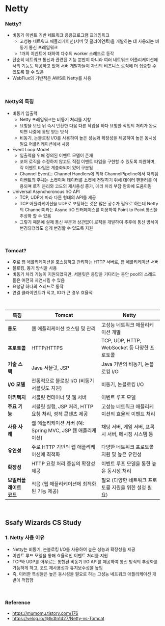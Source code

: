 # Netty

### Netty?
- 비동기 이벤트 기반 네트워크 응용프로그램 프레임워크
    - 고성능 네트워크 애플리케이션(서버 및 클라이언트)을 개발하는 데 사용되는 비동기 통신 프레임워크
    - 1개의 이벤트에 대하여 다수의 worker 스레드로 동작
- 단순히 네트워크 통신과 관련된 기능 뿐만이 아니라 여러 네트워크 어플리케이션에서의 기능도 제공하고 있어 서버 개발자들이 자신의 비즈니스 로직에 더 집중할 수 있도록 할 수 있음
- WebFlux의 기반적은 AWS로 Netty를 사용

<br>

### Netty의 특징
- 비동기 입출력
    - Netty 프레임워크는 비동기 처리를 지향
    - 요청을 보낸 뒤 즉시 반환한 다음 다른 작업을 하다 요청한 작업의 처리가 완료되면 나중에 응답 받는 방식
    - 비동기, 논블로킹 I/O를 사용하여 높은 성능과 확장성을 제공하여 높은 동시성 필요 어플리케이션에서 사용
- Event Loop Model
    - 입출력을 위해 정의된 이벤트 모델이 존재
    - 코어 로직을 수정하지 않고도 직접 이벤트 타입을 구현할 수 있도록 지원하며, 각 이벤트 타입은 계층화되어 있어 구분됨
    - Channel Event는 Channel Handlers에 의해 ChannelPipeline에서 처리됨
    - 이벤트의 주체는 소켓이며 데이터를 소켓에 전달하기 위해 데이터 핸들러를 이용되며 로직 분리와 코드의 재사용성 증가, 에러 처리 부담 완화에 도움이됨
- Universal Asynchoronous I/O API
    - TCP, UDP에 따라 다른 형태의 API를 제공
    - TCP 어플리케이션을 UDP로 포팅하는 것은 많은 공수가 필요로 하는데 Netty의 Channel이라는 Async I/O 인터페이스를 이용하여 Point to Point 통신을 추상화 할 수 있음
    - 그렇기 때문에 실제 통신 부분과 상관없이 로직을 개발하여 추후에 통신 방식이 변경되더라도 쉽게 변경할 수 있도록 지원

<br>

### Tomcat?
- 주로 웹 애플리케이션을 호스팅하고 관리하는 HTTP 서버로, 웹 애플리케이션 서버
- 블로킹, 동기 방식을 사용
- 비동기 처리 기능이 지원되었지만, 서블릿은 응답을 기다리는 동안 pool의 스레드들은 여전히 지연시킬 수 있음
- 요청당 하나의 스레드로 동작
- 연결 클라이언트가 적고, IO가 큰 경우 효율적

<br>

| 특징                  | Tomcat                                                | Netty                                                       |
|-----------------------|-------------------------------------------------------|-------------------------------------------------------------|
| **용도**              | 웹 애플리케이션 호스팅 및 관리                        | 고성능 네트워크 애플리케이션 개발                           |
| **프로토콜**          | HTTP/HTTPS                                            | TCP, UDP, HTTP, WebSocket 등 다양한 프로토콜                |
| **기술 스택**         | Java 서블릿, JSP                                      | Java 기반의 비동기, 논블로킹 I/O                            |
| **I/O 모델**          | 전통적으로 블로킹 I/O (비동기 서블릿도 지원)          | 비동기, 논블로킹 I/O                                        |
| **아키텍처**          | 서블릿 컨테이너 및 웹 서버                            | 이벤트 루프 모델                                            |
| **주요 기능**         | 서블릿 실행, JSP 처리, HTTP 요청 처리, 정적 콘텐츠 제공 | 고성능 네트워크 애플리케이션의 효율적 이벤트 처리           |
| **사용 사례**         | 웹 애플리케이션 서버 (예: Spring MVC, JSP 웹 애플리케이션) | 채팅 서버, 게임 서버, 프록시 서버, 메시징 시스템 등          |
| **유연성**            | 주로 HTTP 기반의 웹 애플리케이션에 최적화            | 다양한 네트워크 프로토콜 지원 및 높은 유연성                |
| **확장성**            | HTTP 요청 처리 중심의 확장성 제공                     | 이벤트 루프 모델을 통한 높은 동시성 처리                     |
| **보일러플레이트 코드**| 적음 (웹 애플리케이션에 최적화된 기능 제공)           | 필요 (다양한 네트워크 프로토콜 지원을 위한 설정 필요)        |

<br>

## Ssafy Wizards CS Study

### 1. Netty 사용 이유
- Netty는 비동기, 논블로킹 I/O를 사용하여 높은 성능과 확장성을 제공
- 이벤트 루프 모델을 통해 효율적인 이벤트 처리를 지원
- TCP와 UDP를 아우르는 통합된 비동기 I/O API를 제공하여 통신 방식의 추상화를 가능하게 하고, 코드 재사용성과 유지보수성을 높임
- 즉, 이러한 특성들은 높은 동시성을 필요로 하는 고성능 네트워크 애플리케이션 개발에 적합함

<br>

### Reference
- https://mumomu.tistory.com/176
- https://velog.io/@tkdtn1427/Netty-vs-Tomcat